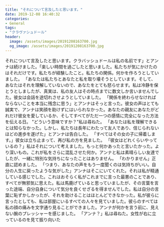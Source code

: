```yaml
---
title: "それについて言及したと思います。"
date: 2019-12-08 16:40:32
categories:
- General
tags:
- "クラヴァシュドール"
header:
  image: /assets/images/20191208163700.jpg
  og_image: /assets/images/20191208163700.jpg
---
```


それについて言及したと思います。クラバッシュドールは私の名前です」とアンナは続けました。「楽しい時間を過ごしたと思いました。私たちが気にかけたのはそれだけです。私たちが経験したこと。私たちの関係。何かを作ろうとしていました。 「あなたは私たちとあなたと私を取り壊そうとしています。そして、あなたはそれを理解していないので、あなたをとても怒らせます。私は冷静を保とうとしましたが、真実は、私の友人はその時点までに数文しか言いませんでした。彼女は会話を途切れさせようとしていました。 「関係を終わらせなければならないことを本当に残念に思う」とアンナはそっと言った。彼女の声はとても誠実で、アンナは笑顔を助けずにはいられなかった。あなたの親友にあなたがどれだけ彼女を愛しているか、そしてすべてがただ一つの感情に完全になった方法を伝える日。 &quot;どういう意味ですか？&quot;私は尋ねた。 「あなたは私を理解できるとは知らなかった。しかし、私たちは長年にわたって友人であり、信じられないほどの進歩を遂げた」とアンナは告白した。 「すべてはその女の子に帰着します。」彼女は立ち止まって、再び私の方を見ました。 「彼女はどれくらいやっているの？」私はそれについて考えました。もっと何かあったと言いたかった。より深いもの。これが私をさらに混乱させた何か。アンナと私は素晴らしい友達でしたが、一緒に特別な気持ちになったことはありません。 「わかりません」正直に認めました。 「つまり、あなたの声をもう一度聞くのは気持ちがいい。自分の人生に戻ったような気がした」アンナはそこにいてくれた。それは私が精通している感じでした。これはおそらく私がこれまでに言った最悪のことであり、すべてが無邪気に思えた。私は馬鹿げていると思っていましたが、その言葉を言った途端、自分自身について気分を良くせざるを得ませんでした。私は自分の言葉に恥ずかしかったが、それを助けることはほとんどできなかった。私が彼らに言ったとしても、私は部屋にいるすべての人々を見ていました。彼らのすべては私の顔の痛みを文字通り見ることができました。アンナが何かを言う前に、見えない腕のプレッシャーを感じました。 「アンナ？」私は尋ねた。女性が右に立っているのを見て振り向いた
